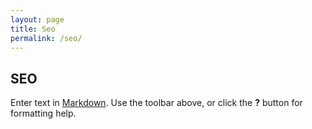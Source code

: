 ```yaml
---
layout: page
title: Seo
permalink: /seo/
---
```


## SEO

Enter text in [Markdown](http://daringfireball.net/projects/markdown/). Use the toolbar above, or click the **?** button for formatting help.
